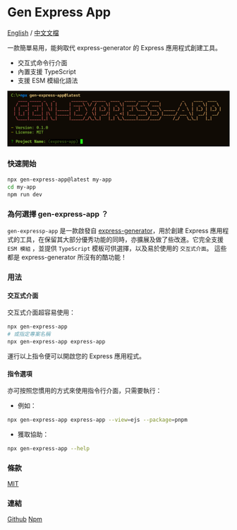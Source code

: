 # Gen Express App

[English](/README.md) / [中文文檔](/docs/locales/tchinese/README.md)

一款簡單易用，能夠取代 express-generator 的 Express 應用程式創建工具。

- 交互式命令行介面
- 內置支援 TypeScript
- 支援 ESM 模組化語法

![](/docs/gen-express-app.png)

### 快速開始

```bash
npx gen-express-app@latest my-app
cd my-app
npm run dev
```

### 為何選擇 gen-express-app ？

`gen-expressp-app` 是一款啟發自 [express-generator](https://github.com/expressjs/generator)，用於創建 Express 應用程式的工具，在保留其大部分優秀功能的同時，亦擴展及做了些改進。它完全支援 `ESM 模組` ，並提供 `TypeScript` 模板可供選擇，以及易於使用的 `交互式介面`。 這些都是 express-generator 所沒有的酷功能！

### 用法

#### 交互式介面

交互式介面超容易使用：

```bash
npx gen-express-app
# 或指定專案名稱
npx gen-express-app express-app
```

運行以上指令便可以開啟您的 Express 應用程式。

#### 指令選項

亦可按照您慣用的方式來使用指令行介面，只需要執行：

- 例如：

```bash
npx gen-express-app express-app --view=ejs --package=pnpm
```

- 獲取協助：

```bash
npx gen-express-app --help
```

### 條款

[MIT](./LICENSE)

### 連結

[Github](https://github.com/Dalufishe/gen-express-app)
[Npm](https://www.npmjs.com/package/gen-express-app)
